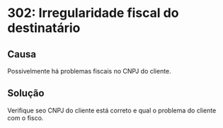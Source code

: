 # 302: Irregularidade fiscal do destinatário

## Causa
Possivelmente há problemas fiscais no CNPJ do cliente.

## Solução
Verifique seo CNPJ do cliente está correto e qual o problema do cliente com o fisco.
